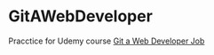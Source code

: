 # GitAWebDeveloper

Pracctice for Udemy course [Git a Web Developer Job](https://www.udemy.com/git-a-web-developer-job-mastering-the-modern-workflow)
